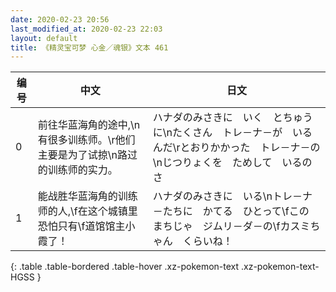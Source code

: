 ```yaml
---
date: 2020-02-23 20:56
last_modified_at: 2020-02-23 22:03
layout: default
title: 《精灵宝可梦 心金／魂银》文本 461
---
```

| 编号 | 中文 | 日文 |
| ---- | ---- | ---- |
| 0 | 前往华蓝海角的途中,\n有很多训练师。\r他们主要是为了试掠\n路过的训练师的实力。 | ハナダのみさきに　いく　とちゅうに\nたくさん　トレ－ナ－が　いるんだ\rとおりかかった　トレ－ナ－の\nじつりょくを　ためして　いるのさ |
| 1 | 能战胜华蓝海角的训练师的人,\f在这个城镇里恐怕只有\f道馆馆主小霞了！ | ハナダのみさきに　いる\nトレ－ナ－たちに　かてる　ひとって\fこの　まちじゃ　ジムリ－ダ－の\fカスミちゃん　くらいね！ |
{: .table .table-bordered .table-hover .xz-pokemon-text .xz-pokemon-text-HGSS }